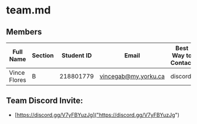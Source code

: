 # team.md

## Members

| Full Name    | Section | Student ID | Email                | Best Way to Contact | Discord Username |
| ------------ | ------- | ---------- | -------------------- | ------------------- | ---------------- |
| Vince Flores | B       | 218801779  | vincegab@my.yorku.ca | discord             | vinceflores_     |


## Team Discord Invite:

- [https://discord.gg/V7yFBYuzJg]("https://discord.gg/V7yFBYuzJg")
